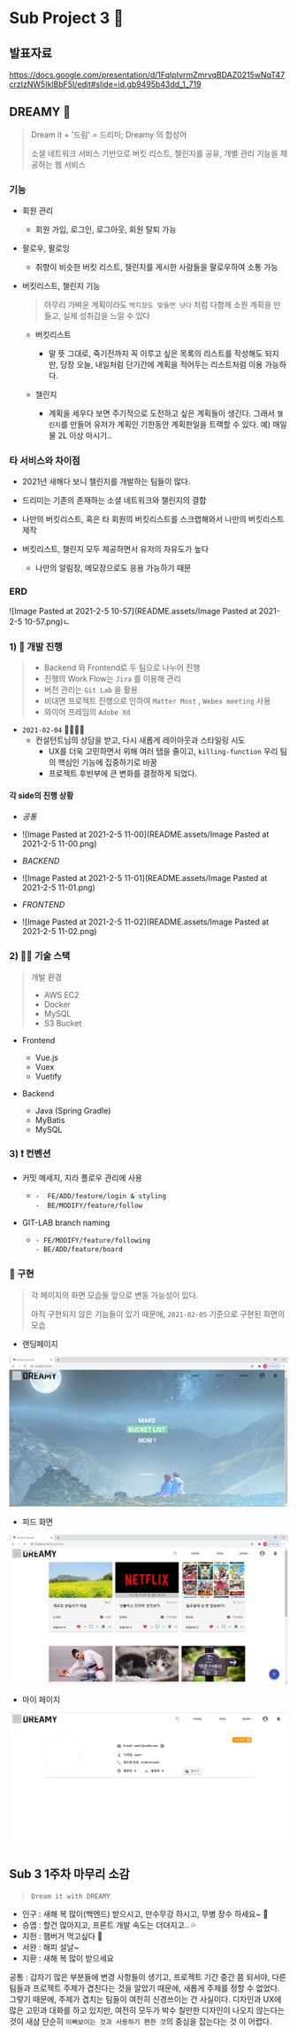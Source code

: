 # Sub Project 3 🤞

## 발표자료
https://docs.google.com/presentation/d/1FqIpIvrmZmrvqBDAZ0215wNqT47crzIzNW5IklBbF5I/edit#slide=id.gb9495b43dd_1_719

## DREAMY  🌙

> Dream it + '드림' = 드리미; Dreamy 의 합성어
>
> 소셜 네트워크 서비스 기반으로 버킷 리스트, 챌린지를 공유, 개별 관리 기능을 제공하는 웹 서비스



### 기능

- 회원 관리

  - 회원 가입, 로그인, 로그아웃, 회원 탈퇴 가능

- 팔로우, 팔로잉

  - 취향이 비슷한 버킷 리스트, 챌린지를 게시한 사람들을 팔로우하여 소통 가능

- 버킷리스트, 챌린지 기능

  > 아무리 가벼운 계획이라도 `백지장도 맞들면 낫다`  처럼 다함께 소원 계획을 만들고, 실제 성취감을 느낄 수 있다

  - 버킷리스트

    - 말 뜻 그대로, 죽기전까지 꼭 이루고 싶은 목록의 리스트를 작성해도 되지만, 당장 오늘, 내일처럼 단기간에 계획을 적어두는 리스트처럼 이용 가능하다.

  - 챌린지

    - 계획을 세우다 보면 주기적으로 도전하고 싶은 계획들이 생긴다. 그래서 `챌린지`를 만들어 유저가 계획인 기한동안 계획한일을 트랙할 수 있다. 예) 매일 물 2L 이상 마시기..

    



### 타 서비스와 차이점

- 2021년 새해다 보니 챌린지를 개발하는 팀들이 많다.

- 드리미는 기존의 존재하는 소셜 네트워크와 챌린지의 결합
- 나만의 버킷리스트, 혹은 타 회원의 버킷리스트를 스크랩해와서 나만의 버킷리스트 제작
- 버킷리스트, 챌린지 모두 제공하면서 유저의 자유도가 높다
  - 나만의 알림장, 메모장으로도 응용 가능하기 때문





### ERD

![Image Pasted at 2021-2-5 10-57](README.assets/Image Pasted at 2021-2-5 10-57.png)ㄴ



### 1) 📆 개발 진행 

> - Backend 와 Frontend로 두 팀으로 나누어 진행
>- 진행의 Work Flow는 `Jira` 를 이용해 관리
> - 버전 관리는 `Git Lab` 을 활용
>- 비대면 프로젝트 진행으로 인하여 `Matter Most` , `Webex meeting` 사용
> - 와이어 프레임의 `Adobe Xd`

- `2021-02-04` 🤦‍♂️🤦‍♀️
  - 컨설턴트님의 상담을 받고, 다시 새롭게 레이아웃과 스타일링 시도
    - UX를 더욱 고민하면서 위해 여러 탭을 줄이고,  `killing-function` 우리 팀의 핵심인 기능에 집중하기로 바꿈
    - 프로젝트 후반부에 큰 변화를 결정하게 되었다.



#### 각 side의 진행 상황

- *공통*
- ![Image Pasted at 2021-2-5 11-00](README.assets/Image Pasted at 2021-2-5 11-00.png)



- *BACKEND*
- ![Image Pasted at 2021-2-5 11-01](README.assets/Image Pasted at 2021-2-5 11-01.png)



- *FRONTEND*
- ![Image Pasted at 2021-2-5 11-02](README.assets/Image Pasted at 2021-2-5 11-02.png)



### 2) ✍🏻 기술 스택 

> 개발 환경 
>
> - AWS EC2
> - Docker
> - MySQL
> - S3 Bucket



- Frontend
  - Vue.js
  - Vuex
  - Vuetify




- Backend
  - Java (Spring Gradle)
  - MyBatis
  - MySQL



### 3) ❗ 컨벤션

- 커밋 메세지, 지라 플로우 관리에 사용
  
  - ```bash
    -  FE/ADD/feature/login & styling
    -  BE/MODIFY/feature/follow
    ```



- GIT-LAB branch naming

  - ```bash
    - FE/MODIFY/feature/following
    - BE/ADD/feature/board
    ```

    

### 🚀 구현

> 각 페이지의 화면 모습들 앞으로 변동 가능성이 있다.
>
> 아직 구현되지 않은 기능들이 있기 때문에, `2021-02-05` 기준으로 구현된 화면의 모습 



- 랜딩페이지

![main](README.assets/main.PNG)



- 피드 화면 

![feed](README.assets/feed.PNG)



- 마이 페이지

![마이페이지](README.assets/마이페이지.png)



## Sub 3 1주차 마무리 소감

> `Dream it with DREAMY`

- 인구 : 새해 복 많이(백엔드) 받으시고, 만수무강 하시고, 무병 장수 하세요~ 🧡
- 승엽 : 할건 많아지고, 프론트 개발 속도는 더뎌지고.. 💦
- 지헌 : 햄버거 먹고싶다 🍔
- 서완 : 해피 설날~ 
- 지환 : 새해 복 많이 받으세요



공통 : 갑자기 많은 부분들에 변경 사항들이 생기고, 프로젝트 기간 중간 쯤 되서야, 다른 팀들과 프로젝트 주제가 겹친다는 것을 알았기 때문에, 새롭게 주제를 정할 수 없었다. 그렇기 때문에, 주제가 겹치는 팀들이 여전히 신경쓰이는 건 사실이다. 디자인과 UX에 많은 고민과 대화를 하고 있지만, 여전히 모두가 박수 칠만한 디자인이 나오지 않는다는 것이 새삼 단순히 `이뻐보이는 것과 사용하기 편한 것`의 중심을 잡는다는 것 이 어렵다.



